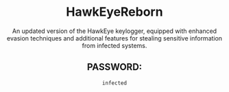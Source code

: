 <div align="center">

# HawkEyeReborn

An updated version of the HawkEye keylogger, equipped with enhanced evasion techniques and additional features for stealing sensitive information from infected systems.

## PASSWORD:

```
infected
```

</div>
